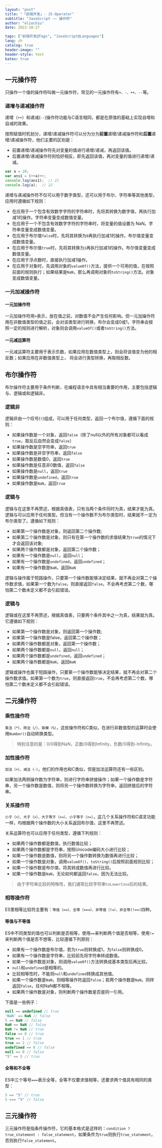 ```yaml
---
layout: "post"
title: "「前端开发」- JS-Operator"
subtitle: "JavaScript —— 操作符"
author: "eliochiu"
date: 2022-10-27

tags: ["前端开发@Tags", "JavaScript@Languages"]
lang: zh
catalog: true
header-image: ""
header-style: text
katex: true
---
```


## 一元操作符
只操作一个值的操作符叫做一元操作符，常见的一元操作符有`+、-、++、--`等。

### 递增与递减操作符
递增（`++`）和递减(`--`)操作符功能与C语言相同，都是在原值的基础上实现自增和自减的效果。

按照赋值时机划分，递增/递减操作符可以分为分为**前置**递增/递减操作符和**后置**递增/递减操作符，他们主要的区别是：
- 前置递增/递减操作符先对变量的值进行递增/递减，再返回该值。
- 后置递增/递减操作符则恰好相反，即先返回该值，再对变量的值进行递增/递减。

```js
var a = 20;
var ans1 = (++a)++;
console.log(ans1);  // 21
console.log(a);  // 22
```

递增与递减操作符不仅可以用于数字类型，还可以用于布尔、字符串等其他类型，应用时遵循如下规则：
- 在应用于一个包含有效数字字符的字符串时，先将其转换为数字值，再执行加减1的操作。字符串变量变成数值变量。
- 在应用于一个不包含有效数字字符的字符串时，将变量的值设置为 NaN。字符串变量变成数值变量。
- 在应用于布尔值`false`时，先将其转换为`0`再执行加减1的操作。布尔值变量变成数值变量。
- 在应用于布尔值`true`时，先将其转换为`1`再执行加减1的操作。布尔值变量变成数值变量。
- 在应用于浮点数时，直接执行加减1操作。
- 在应用于对象时，先调用对象的`valueOf()`方法，提供一个可用的值，在按照前面的规则执行；如果结果是`NaN`，那么再调用对象的`toString()`方法。对象变成数值变量。



### 一元加减操作符
#### 一元加操作符
一元加操作符用`+`表示，放在值之前，对数值不会产生任何影响。但一元加操作符用在非数值类型的值之前，会对该类型进行转换，布尔会变成0或1，字符串会按照一定的规则进行解析，对象则会调用`valueOf()`或者`toString()`方法。

#### 一元减运算符
一元减运算符主要用于表示负数，如果应用在数值类型上，则会将该值变为他的相反数；如果应用在非数值类型上，
将会进行类型转换，再取相反数。

## 布尔操作符
布尔操作符主要用于条件判断，在编程语言中具有相当重要的作用，主要包括逻辑与、逻辑或和逻辑非。

### 逻辑非
逻辑非由一个叹号(`!`)组成，可以用于任何类型，返回一个布尔值，遵循下面的规则：
- 如果操作数是一个对象，返回`false`（除了null以外的所有对象都可以看成`true`，取反后自然会变成`false`）
- 如果操作数是空字符串，返回`true`
- 如果操作数是非空字符串，返回`false`
- 如果操作数是数值0，返回`true`
- 如果操作数是任意非0数值，返回`false`
- 如果操作数是`null`，返回`true`
- 如果操作数是`undefined`，返回`true`
- 如果操作数是`NaN`，返回`true`

### 逻辑与
逻辑与在这里不再赘述，根据真值表，只有当两个条件同时为真，结果才能为真。逻辑与可以应用于任何类型。但当有一个操作数不为布尔类型时，结果就不一定为布尔类型了。遵循如下规则：
- 如果第一个操作数是对象，则返回第二个操作数;
- 如果第二个操作数是对象，则只有在第一个操作数的求值结果为`true`的情况下才会返回该对象;
- 如果两个操作数都是对象，返回第二个操作数；
- 如果有一个操作数是`null`，返回`null`；
- 如果有一个操作数是`undefined`，返回`undefined`；
- 如果有一个操作数是`NaN`，返回`NaN`

逻辑与操作属于短路操作，只要第一个操作数能够决定结果，就不再会对第二个操作数求值，如果第一个数为`false`，则直接返回`false`，不会再考虑第二个数，哪怕第二个数未定义都不会引起错误。

### 逻辑与
逻辑或在这里不再赘述，根据真值表，只要两个条件其中之一为真，结果就为真。它遵循如下规则：
- 如果第一个操作数是对象，则返回第一个操作数;
- 如果第一个操作数是false，返回第二个操作数；
- 如果两个操作数都是对象，返回第一个操作数；
- 如果两个操作数都是`null`，返回`null`；
- 如果两个操作数都是`undefined`，返回`undefined`；
- 如果两个操作数都是`NaN`，返回`NaN`

逻辑或操作也属于短路操作，只要第一个操作数能够决定结果，就不再会对第二个操作数求值。如果第一个数为`true`，则直接返回`true`，不会再考虑第二个数，哪怕第二个数未定义都不会引起错误。

## 二元操作符

### 乘性操作符
`乘法（*）、除法（/）、取模（%）`，这些操作符和C类似，在进行非数值型的运算时会使用`Number()`自动转换类型。  

> 特别注意的是：0/0得到NaN，正数/0得到Infinity，负数/0得到-Infinity。

### 加性操作符
`加法（+）、减法（-）`，他们的作用也和C类似，但是加法运算符还有一些区别。

如果加法两侧操作数为字符串，则进行字符串拼接操作；如果一个操作数是字符串，另一个操作数是数值，则将另一个操作数转换为字符串，返回拼接后的字符串。

### 关系操作符
`小于（<）、大于（>）、大于等于（>=）、小于等于（<=）`，这几个关系操作符和C语言功能一样，均根据两个操作数的大小关系返回布尔值，这里不再赘述。

关系运算符也可以应用于任何类型，遵循下列规则：
- 如果两个操作数都是数值，执行数值比较；
- 如果两个操作数都是字符串，按照Unicode编码大小进行比较；
- 如果一个操作数是数值，则将另一个操作数转换为数值再进行比较；
- 如果一个操作数是对象，调用`valueOf()`、`toString()`后按照前面规则比较；
- 如果一个操作数是布尔值，将其转成数值再进行比较。
- 如果一个操作数是`NaN`，无论如何都返回`false`，因为无法比较。

> 由于字符串比较的特殊性，我们通常比较字符串`toLowerCase`后的结果。

### 相等操作符
ES里相等比较符主要有：`等值（==）、全等（===）、非等值（!=）、非全等(!==)`四种。

#### 等值与不等值
ES中不同类型的值也可以判断是否相等，使用`==`来判断两个值是否相等，使用`!=`来判断两个值是否不想等，比较遵循下列原则：
- 如果有一个操作数是布尔值，若为`true`则转换成1，为`false`则转换成0。
- 如果有一个操作数是字符串，比较前先将字符串转成数值。
- 如果一个操作数是对象，则调用`valueOf()`方法转换成基本类型后再比较。
- `null`和`undefined`是相等的。
- 比较相等性时，不能将`null`和`undefined`转换成其他值。
- 如果一个操作数是`NaN`，则相等操作符返回`false`；若两个操作数是`NaN`，同样返回`false`，任何NaN都不相等。
- 如果两个操作数是对象，则判断两个操作数是否是同一引用。

下面是一些例子：
```js
null == undefined // true
'NaN' == NaN // false
5 == NaN // false
NaN == NaN // false
NaN != NaN // true
false == 0 // true
true == 1 // true
true == 2 // false
undefined == 0 // false
null == 0 // false
"5" == 5 // true
```

#### 全等和不全等
ES中三个等号`===`表示全等，全等不仅要求值相等，还要求两个值具有相同的类型：
```js
5 == "5" // true
5 === "5" // false
```

## 三元操作符
三元操作符是指条件操作符，它的基本格式是这样的：`condition ? true_statement : false_statement`，如果条件为`true`则执行`true_statement`，否则执行`false_statement`。

